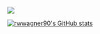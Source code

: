 [![](https://github.com/rwwagner90/rwwagner90/blob/master/Robbie%402x.png)](https://shipshape.io/)



<!--
**rwwagner90/rwwagner90** is a ✨ _special_ ✨ repository because its `README.md` (this file) appears on your GitHub profile.

Here are some ideas to get you started:

- 🔭 I’m currently working on ...
- 🌱 I’m currently learning ...
- 👯 I’m looking to collaborate on ...
- 🤔 I’m looking for help with ...
- 💬 Ask me about ...
- 📫 How to reach me: ...
- 😄 Pronouns: ...
- ⚡ Fun fact: ...
-->

[![rwwagner90's GitHub stats](https://github-readme-stats.vercel.app/api?username=RobbieTheWagner&count_private=true)](https://github.com/anuraghazra/github-readme-stats)
